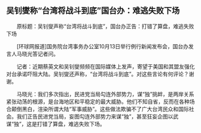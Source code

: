 ## 吴钊燮称“台湾将战斗到底”国台办：难逃失败下场
　　原标题：吴钊燮声称“台湾将战斗到底”，国台办正告：打错了算盘，难逃失败下场

　　[环球网报道]国务院台湾事务办公室10月13日举行例行新闻发布会，国台办发言人马晓光答记者问。

　　记者：近期蔡英文和吴钊燮频频在国际媒体上发声，寄望于美国和其盟友强化对台承诺吓阻大陆。吴钊燮还声称，“台湾将战斗到底”。对这些言论有何评论？谢谢。

　　马晓光：我们多次指出，民进党当局勾连外部势力，谋“独”挑衅，是两岸关系紧张动荡的根源，是台海地区和平稳定的最大威胁。他们不知自省，反而在各种场合颠倒黑白，渲染所谓大陆“军事威胁”。这些做法欺骗不了广大台湾民众和国际社会。我们正告民进党当局，妄图勾连外部势力来谋“独”，甚至狂妄企图以武谋“独”，这是打错了算盘，难逃失败下场。

